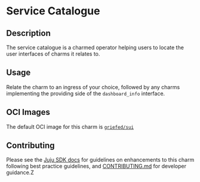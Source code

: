 # Service Catalogue

## Description

The service catalogue is a charmed operator helping users to locate the user interfaces of charms it relates to. 

## Usage

Relate the charm to an ingress of your choice, followed by any charms implementing the providing side of the `dashboard_info` interface.

## OCI Images

The default OCI image for this charm is [`griefed/sui`](https://hub.docker.com/r/griefed/sui)

## Contributing


Please see the [Juju SDK docs](https://juju.is/docs/sdk) for guidelines on enhancements to this
charm following best practice guidelines, and
[CONTRIBUTING.md](https://github.com/simskij/cos-dashboard-k8s-operator/blob/main/CONTRIBUTING.md) for developer
guidance.Z
